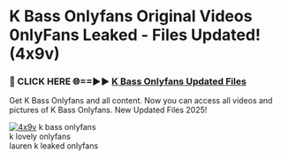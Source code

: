 # K Bass Onlyfans Original Videos 0nlyFans Leaked - Files Updated! (4x9v)

<h3>🔴 CLICK HERE 🌐==►► <a href="https://tinyurl.com/x26r9saj" rel="nofollow">K Bass Onlyfans Updated Files</a></h3>

Get K Bass Onlyfans and all content. Now you can access all videos and pictures of K Bass Onlyfans. New Updated Files 2025!

[![4x9v](https://i.imgur.com/LkgZPqh.gif)](https://tinyurl.com/x26r9saj)
k bass onlyfans<br>
k lovely onlyfans<br>
lauren k leaked onlyfans